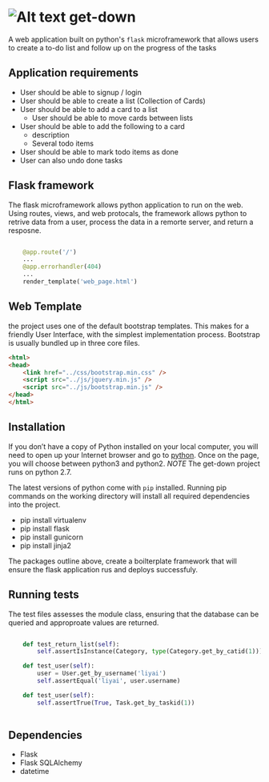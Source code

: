 # ![Alt text](https://github.com/eugene-liyai/get-down/tree/master/todolist/static/images/quill.png) get-down
A web application built on python's `flask` microframework that allows users to create a to-do list and follow up on the progress of the tasks
## Application requirements

* User should be able to signup / login
* User should be able to create a list (Collection of Cards)
* User should be able to add a card to a list
	* User should be able to move cards between lists
* User should be able to add the following to a card
	* description
	* Several todo items
* User should be able to mark todo items as done
* User can also undo done tasks

## Flask framework
The flask microframework allows python application to run on the web. Using routes, views, and web protocals, the framework allows python to retrive data from a user, process the data in a remorte server, and return a resposne. 

```python 

	@app.route('/')
	...
	@app.errorhandler(404)
	...
	render_template('web_page.html')

```

## Web Template
the project uses one of the default bootstrap templates. This makes for a friendly User Interface, with the simplest implementation process. Bootstrap is usually bundled up in three core files.

```html
<html>
<head>
	<link href="../css/bootstrap.min.css" />
	<script src="../js/jquery.min.js" />
	<script src="../js/bootstrap.min.js" />
</head>
</html>

```
## Installation
If you don’t have a copy of Python installed on your local computer, you will need to open up your Internet browser and go to [python](https://python.org/download). Once on the page, you will choose between python3 and python2. *NOTE* The get-down project runs on python 2.7.

The latest versions of python come with `pip` installed. Running pip commands on the working directory will install all required dependencies into the project. 

* pip install virtualenv
* pip install flask
* pip install gunicorn 
* pip install jinja2

The packages outline above, create a boilterplate framework that will ensure the flask application rus and deploys successfuly. 

## Running tests

The test files assesses the module class, ensuring that the database can be queried and approproate values are returned. 

```python

	def test_return_list(self):
		self.assertIsInstance(Category, type(Category.get_by_catid(1)))

	def test_user(self):
		user = User.get_by_username('liyai')
		self.assertEqual('liyai', user.username)

	def test_user(self):
		self.assertTrue(True, Task.get_by_taskid(1))
		
```
## Dependencies

* Flask
* Flask SQLAlchemy
* datetime